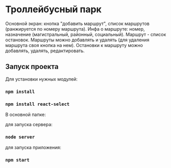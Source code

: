 # Троллейбусный парк

Основной экран: кнопка "добавить маршрут", список маршрутов (ранжируется по номеру маршрута). Инфа о маршруте: номер, назначение (магистральный, районный, социальный). Маршрут - список остановок. Маршруты можно добавлять и удалять (для удаления маршрута своя кнопка на нем). Остановки к маршруту можно добавлять, удалять, редактировать.

## Запуск проекта

Для установки нужных модулей:

### `npm install`
### `npm install react-select`

В основной папке:

для запуска сервера:
### `node server`

для запуска приложения:

### `npm start`
